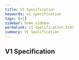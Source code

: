 ```yaml
---
title: V1 Specification 
keywords: v1 specification 
tags: [v1]
sidebar: home_sidebar
permalink: v1-specification.html
summary: V1 Specification
---
```


## V1 Specification